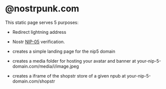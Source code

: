 # @nostrpunk.com

This static page serves 5 purposes:  

- Redirect lightning address 

- Nostr [NIP-05](https://github.com/nostr-protocol/nips/blob/master/05.md) verification.

- creates a simple landing page for the nip5 domain

- creates a media folder for hosting your avatar and banner at your-nip-5-domain.com/media/i/image.jpeg

- creates a iframe of the shopstr store of a given npub at your-nip-5-domain.com/shopstr


